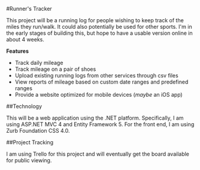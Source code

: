 #Runner's Tracker

This project will be a running log for people wishing to keep track of the miles they run/walk.  It could also potentially be used for other sports.  I'm in the early stages of building this, but hope to have a usable version online in about 4 weeks.

**Features**
- Track daily mileage
- Track mileage on a pair of shoes
- Upload existing running logs from other services through csv files
- View reports of mileage based on custom date ranges and predefined ranges
- Provide a website optimized for mobile devices (_maybe_ an iOS app)

##Technology

This will be a web application using the .NET platform.  Specifically, I am using ASP.NET MVC 4 and Entity Framework 5.  For the front end, I am using Zurb Foundation CSS 4.0.

##Project Tracking

I am using Trello for this project and will eventually get the board available for public viewing.